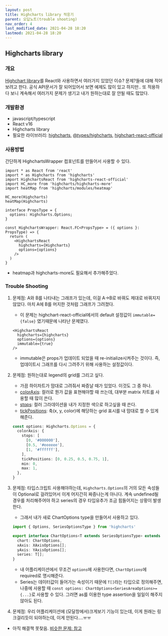 ```yaml
---
layout: post
title: Highcharts library 적응기
parent: 오답노트(trouble shooting)
nav_order: 4
last_modified_date: 2021-04-28 18:20
lastmod: 2021-04-28 18:20
---
```


## Highcharts library

### **개요**
[Highchart library](https://www.highcharts.com/)를 React와 사용하면서 여러가지 있었던 이슈? 문제?들에 대해 적어보려고 한다. 공식 API문서가 잘 되어있어서 보면 예제도 많이 있고 하지만.. 또 적용하다 보니 계속해서 여러가지 문제가 생기고 내가 원하는대로 잘 안될 때도 많았다.

### **개발환경**
* javascript/typescript
* React v16
* Highcharts library
* 필요한 라이브러리: [highcharts](https://www.npmjs.com/package/highcharts), [@types/highcharts](https://www.npmjs.com/package/@types/highcharts/), [highchart-react-official](https://www.npmjs.com/package/highcharts-react-official)

### **사용방법**
간단하게 HighchartsWrapper 컴포넌트를 만들어서 사용할 수 있다.
```tsx
import * as React from 'react'
import * as Highcharts from 'highcharts'
import HighchartsReact from 'highcharts-react-official'
import HC_more from 'highcharts/highcharts-more'
import heatMap from 'highcharts/modules/heatmap'

HC_more(Highcharts)
heatMap(Highcharts)

interface PropsType = {
  options: Highcharts.Options;
}

const HighchartsWrapper: React.FC<PropsType> = ({ options }: PropsType) => {
  return (
    <HighchartsReact
      highcharts={Highcharts}
      options={options}
    />
  )
}
```
* heatmap과 highcharts-more도 필요해서 추가해주었다.

### **Trouble Shooting**
1. 문제점: A와 B를 나타내는 그래프가 있는데, 이걸 A->B로 바꿔도 제대로 바꿔지지 않았다. 마치 A에 B를 머지한 것처럼 그래프가 그려졌다. 
    * 이 문제는 highchart-react-official에서의 default 설정값이 `immutable={false}` 였기때문에 나타난 문제였다.

    ```tsx
    <HighchartsReact
      highcharts={highcharts}
      options={options}
      immutable={true}
    />
    ```
    * immutable은 props가 업데이트 되었을 때 re-initialize시켜주는 것이다. 즉, 업데이트시 그래프를 다시 그려주기 위해 사용하는 설정값이다.

2. 문제점: 원하는대로 legend의 grid를 그리고 싶다.
    * 가끔 하이차트가 맘대로 그려줘서 짜증날 때가 있었다. 이것도 그 중 하나.
    * [colorAxis](https://api.highcharts.com/highcharts/colorAxis): 컬러로 뭔가 값을 표현해야할 때 쓰는데, 대부분 matrix 차트를 사용할 때 많이 쓴다.
    * [stops](https://api.highcharts.com/highcharts/colorAxis.stops): 컬러 그라데이션을 내가 지정한 색으로 하고싶을 때 쓴다.
    * [tickPositions](https://api.highcharts.com/highcharts/colorAxis.tickPositions): 축(x, y, color)에 해당하는 grid 표시를 내 맘대로 할 수 있게 해준다.
    ```typescript
    const options: Highcharts.Options = {
      colorAxis: {
        stops: [
          [0, '#000000'],
          [0.5, '#eeeeee'],
          [1, '#ffffff'],
        ],
        tickPositions: [0, 0.25, 0.5, 0.75, 1],
        min: 0,
        max: 1,
      },
    }
    ```

3. 문제점: 타입스크립트 사용해야하는데, `Highcharts.Options`의 거의 모든 속성들이 Optional로 걸려있어서 이게 어지간히 짜증나는게 아니다. 계속 undefined될 경우를 처리해주어야 하고 series의 경우 타입유추가 조금 힘들어지는 상황이 발생한다.
    * 그래서 내가 새로 ChartOptions type을 만들어서 사용하고 있다.

    ```typescript
    import { Options, SeriesOptionsType } from 'highcharts'

    export interface ChartOptions<T extends SeriesOptionsType> extends Options {
      chart: ChartOptions,
      xAxis: XAxisOptions[];
      yAxis: YAxisOptions[];
      series: T[];
    }
    ```
    * 내 어플리케이션에서 무조건 `options`에 사용한다면, `ChartOptions`에 required로 명시해준다.
    * Series는 데이터값이 들어가는 속성이기 때문에 `T[]`라는 타입으로 정의해주면, 나중에 사용할 때 `const options: ChartOptions<SeriesAreaOptions>={...}`로 사용할 수 있다. 그러면 as를 이용한 type assertion을 일일이 해주지 않아도 된다.

4. 문제점: 우리 어플리케이션에 (모달창에서)크게보기 기능이 있는데, 이게 원래는 링크걸리듯이 되야하는데, 이게 안된다....ㅠㅠ 
  * 아직 해결책 못찾음. [비슷한 문제: 참고](https://stackblitz.com/edit/highcharts-cloning-chart-7pqgge)